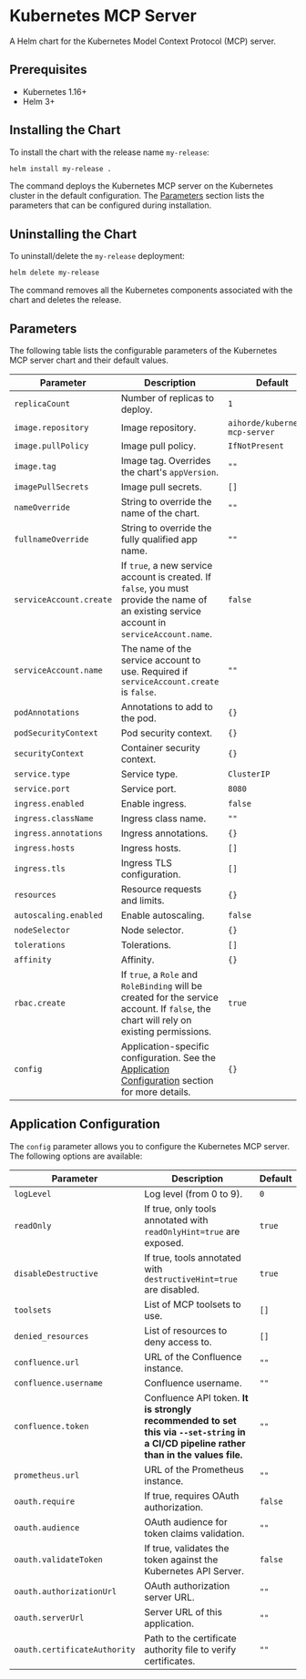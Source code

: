 # Kubernetes MCP Server

A Helm chart for the Kubernetes Model Context Protocol (MCP) server.

## Prerequisites

- Kubernetes 1.16+
- Helm 3+

## Installing the Chart

To install the chart with the release name `my-release`:

```bash
helm install my-release .
```

The command deploys the Kubernetes MCP server on the Kubernetes cluster in the default configuration. The [Parameters](#parameters) section lists the parameters that can be configured during installation.

## Uninstalling the Chart

To uninstall/delete the `my-release` deployment:

```bash
helm delete my-release
```

The command removes all the Kubernetes components associated with the chart and deletes the release.

## Parameters

The following table lists the configurable parameters of the Kubernetes MCP server chart and their default values.

| Parameter                  | Description                                                                                                                               | Default                                 |
| -------------------------- | ----------------------------------------------------------------------------------------------------------------------------------------- | --------------------------------------- |
| `replicaCount`             | Number of replicas to deploy.                                                                                                             | `1`                                     |
| `image.repository`         | Image repository.                                                                                                                         | `aihorde/kubernetes-mcp-server`       |
| `image.pullPolicy`         | Image pull policy.                                                                                                                        | `IfNotPresent`                          |
| `image.tag`                | Image tag. Overrides the chart's `appVersion`.                                                                                            | `""`                                    |
| `imagePullSecrets`         | Image pull secrets.                                                                                                                       | `[]`                                    |
| `nameOverride`             | String to override the name of the chart.                                                                                                 | `""`                                    |
| `fullnameOverride`         | String to override the fully qualified app name.                                                                                          | `""`                                    |
| `serviceAccount.create`    | If `true`, a new service account is created. If `false`, you must provide the name of an existing service account in `serviceAccount.name`. | `false`                                 |
| `serviceAccount.name`      | The name of the service account to use. Required if `serviceAccount.create` is `false`.                                                   | `""`                                    |
| `podAnnotations`           | Annotations to add to the pod.                                                                                                            | `{}`                                    |
| `podSecurityContext`       | Pod security context.                                                                                                                     | `{}`                                    |
| `securityContext`          | Container security context.                                                                                                               | `{}`                                    |
| `service.type`             | Service type.                                                                                                                             | `ClusterIP`                             |
| `service.port`             | Service port.                                                                                                                             | `8080`                                  |
| `ingress.enabled`          | Enable ingress.                                                                                                                           | `false`                                 |
| `ingress.className`        | Ingress class name.                                                                                                                       | `""`                                    |
| `ingress.annotations`      | Ingress annotations.                                                                                                                      | `{}`                                    |
| `ingress.hosts`            | Ingress hosts.                                                                                                                            | `[]`                                    |
| `ingress.tls`              | Ingress TLS configuration.                                                                                                                | `[]`                                    |
| `resources`                | Resource requests and limits.                                                                                                             | `{}`                                    |
| `autoscaling.enabled`      | Enable autoscaling.                                                                                                                       | `false`                                 |
| `nodeSelector`             | Node selector.                                                                                                                            | `{}`                                    |
| `tolerations`              | Tolerations.                                                                                                                              | `[]`                                    |
| `affinity`                 | Affinity.                                                                                                                                 | `{}`                                    |
| `rbac.create`              | If `true`, a `Role` and `RoleBinding` will be created for the service account. If `false`, the chart will rely on existing permissions.   | `true`                                  |
| `config`                   | Application-specific configuration. See the [Application Configuration](#application-configuration) section for more details.             | `{}`                                    |

## Application Configuration

The `config` parameter allows you to configure the Kubernetes MCP server. The following options are available:

| Parameter                      | Description                                                                    | Default     |
| ------------------------------ | ------------------------------------------------------------------------------ | ----------- |
| `logLevel`                     | Log level (from 0 to 9).                                                       | `0`         |
| `readOnly`                     | If true, only tools annotated with `readOnlyHint=true` are exposed.            | `true`      |
| `disableDestructive`           | If true, tools annotated with `destructiveHint=true` are disabled.             | `true`      |
| `toolsets`                     | List of MCP toolsets to use.                                                   | `[]`        |
| `denied_resources`             | List of resources to deny access to.                                           | `[]`        |
| `confluence.url`               | URL of the Confluence instance.                                                | `""`        |
| `confluence.username`          | Confluence username.                                                           | `""`        |
| `confluence.token`             | Confluence API token. **It is strongly recommended to set this via `--set-string` in a CI/CD pipeline rather than in the values file.** | `""`        |
| `prometheus.url`               | URL of the Prometheus instance.                                                | `""`        |
| `oauth.require`                | If true, requires OAuth authorization.                                         | `false`     |
| `oauth.audience`               | OAuth audience for token claims validation.                                    | `""`        |
| `oauth.validateToken`          | If true, validates the token against the Kubernetes API Server.                | `false`     |
| `oauth.authorizationUrl`       | OAuth authorization server URL.                                                | `""`        |
| `oauth.serverUrl`              | Server URL of this application.                                                | `""`        |
| `oauth.certificateAuthority`   | Path to the certificate authority file to verify certificates.                 | `""`        |